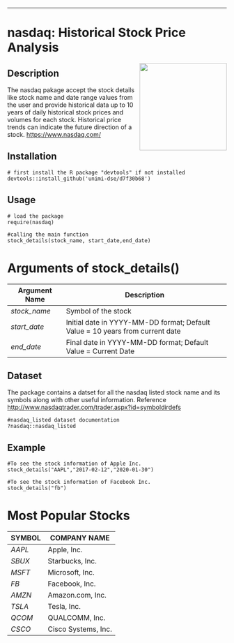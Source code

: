 
---
# nasdaq: Historical Stock Price Analysis   
<div><img src="https://www.nasdaq.com/themes/nsdq/dist/assets/images/logo.svg" width="200px" align="right"></div>


## Description

The nasdaq pakage accept the stock details like stock name and date range values from the user and provide 
historical data up to 10 years of daily historical stock prices and volumes for each stock. Historical price trends can indicate the future direction of a stock.
<https://www.nasdaq.com/>

## Installation
```
# first install the R package "devtools" if not installed
devtools::install_github('unimi-dse/d7f30b68')
```
## Usage
```
# load the package
require(nasdaq)

#calling the main function
stock_details(stock_name, start_date,end_date)
```
# Arguments of stock_details()

Argument Name  | Description
---------------|--------------
*stock_name*   |Symbol of the stock
*start_date*   |Initial date in YYYY-MM-DD format; Default Value = 10 years from current date
*end_date*     |Final date in YYYY-MM-DD format; Default Value = Current Date

## Dataset
The package contains a datset for all the nasdaq listed stock name and its symbols along with other useful information. Reference <http://www.nasdaqtrader.com/trader.aspx?id=symboldirdefs>
```
#nasdaq_listed dataset documentation
?nasdaq::nasdaq_listed
```

## Example
```
#To see the stock information of Apple Inc.
stock_details("AAPL","2017-02-12","2020-01-30")

#To see the stock information of Facebook Inc.
stock_details("fb")
```
# Most Popular Stocks
SYMBOL       | COMPANY NAME
-------------|--------------
*AAPL*       |Apple, Inc.
*SBUX*       |Starbucks, Inc.
*MSFT*       |Microsoft, Inc.
*FB*         |Facebook, Inc.
*AMZN*       |Amazon.com, Inc.
*TSLA*       |Tesla, Inc.
*QCOM*       |QUALCOMM, Inc.
*CSCO*       |Cisco Systems, Inc.
